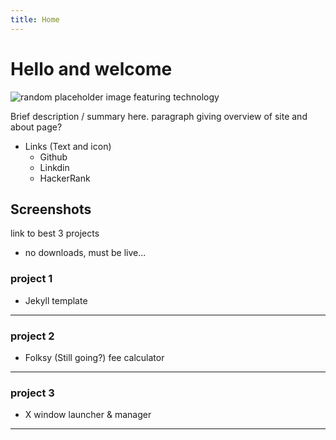 ```yaml
---
title: Home
---
```


<h1 class="current">Hello and welcome</h1>

![random placeholder image featuring technology](http://placeimg.com/650/110/tech)

Brief description / summary here. paragraph giving overview of site and about page?

* Links (Text and icon)
    * Github
    * Linkdin
    * HackerRank

## Screenshots

link to best 3 projects
* no downloads, must be live...

### project 1

* Jekyll template

___

### project 2

* Folksy (Still going?) fee calculator

___

### project 3

* X window launcher & manager

___

